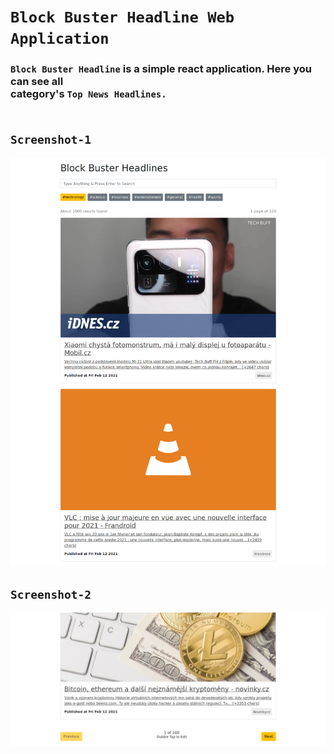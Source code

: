 # `Block Buster Headline Web Application`

### `Block Buster Headline` is a simple react application. Here you can see all <br/> category's `Top News Headlines.` <br/><br/>

## `Screenshot-1`
![Screenshot-1](https://raw.githubusercontent.com/0xNaim/block-buster-headline/master/src/screenshot/screenshot-1.jpg)

## `Screenshot-2`
![Screenshot-2](https://raw.githubusercontent.com/0xNaim/block-buster-headline/master/src/screenshot/screenshot-2.jpg)
